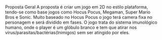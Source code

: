 ﻿Proposta Geral
A proposta é criar um jogo em 2D no estilo plataforma, tendo-se como base jogos como Hocus Pocus, Megaman, Super Mario Bros e Sonic.
Muito baseado no Hocus Pocus o jogo terá camera fixa no personagem e será dividido em fases.
O jogo trata do sistema imunológico humano, onde o player é um glóbulo branco e tem que atirar nos vírus/parasitas/bactérias(Inimigos) sem ser atingido por eles.